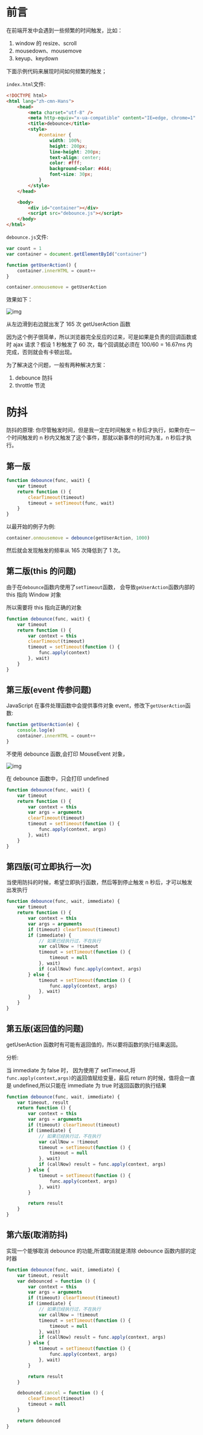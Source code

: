 # 前言

在前端开发中会遇到一些频繁的时间触发，比如：

1. window 的 resize、scroll
2. mousedown、mousemove
3. keyup、keydown

下面示例代码来展现时间如何频繁的触发；

`index.html`文件:

```html
<!DOCTYPE html>
<html lang="zh-cmn-Hans">
	<head>
		<meta charset="utf-8" />
		<meta http-equiv="x-ua-compatible" content="IE=edge, chrome=1" />
		<title>debounce</title>
		<style>
			#container {
				width: 100%;
				height: 200px;
				line-height: 200px;
				text-align: center;
				color: #fff;
				background-color: #444;
				font-size: 30px;
			}
		</style>
	</head>

	<body>
		<div id="container"></div>
		<script src="debounce.js"></script>
	</body>
</html>
```

`debounce.js`文件:

```js
var count = 1
var container = document.getElementById("container")

function getUserAction() {
	container.innerHTML = count++
}

container.onmousemove = getUserAction
```

效果如下：

![img](https://camo.githubusercontent.com/a63c64f8b1b09962064f3d112edfc00ccdc039f625459e9400b3e746f71a0d3d/68747470733a2f2f63646e2e6a7364656c6976722e6e65742f67682f6d717971696e6766656e672f426c6f672f496d616765732f6465626f756e63652f6465626f756e63652e676966)

从左边滑到右边就出发了 165 次 getUserAction 函数

因为这个例子很简单，所以浏览器完全反应的过来，可是如果是负责的回调函数或时 ajax 请求？假设 1 秒触发了 60 次，每个回调就必须在 100/60 = 16.67ms 内完成，否则就会有卡顿出现。

为了解决这个问题，一般有两种解决方案：

1. debounce 防抖
2. throttle 节流

# 防抖

防抖的原理: 你尽管触发时间，但是我一定在时间触发 n 秒后才执行，如果你在一个时间触发的 n 秒内又触发了这个事件，那就以新事件的时间为准，n 秒后才执行。

## 第一版

```js
function debounce(func, wait) {
	var timeout
	return function () {
		clearTimeout(timeout)
		timeout = setTimeout(func, wait)
	}
}
```

以最开始的例子为例:

```js
container.onmousemove = debounce(getUserAction, 1000)
```

然后就会发现触发的频率从 165 次降低到了 1 次。

## 第二版(this 的问题)

由于在`debounce`函数内使用了`setTimeout`函数， 会导致`geUserAction`函数内部的 this 指向 Window 对象

所以需要将 this 指向正确的对象

```js
function debounce(func, wait) {
	var timeout
	return function () {
		var context = this
		clearTimeout(timeout)
		timeout = setTimeout(function () {
			func.apply(context)
		}, wait)
	}
}
```

## 第三版(event 传参问题)

JavaScript 在事件处理函数中会提供事件对象 event，修改下`getUserAction`函数:

```js
function getUserAction(e) {
	console.log(e)
	container.innerHTML = count++
}
```

不使用 debounce 函数,会打印 MouseEvent 对象，

![img](https://camo.githubusercontent.com/7cc0af80b9b8ac3805eec37a66f381b8054759b59899c3cdd1a16b6406115a0d/68747470733a2f2f63646e2e6a7364656c6976722e6e65742f67682f6d717971696e6766656e672f426c6f672f496d616765732f6465626f756e63652f6576656e742e706e67)

在 debounce 函数中，只会打印 undefined

```js
function debounce(func, wait) {
	var timeout
	return function () {
		var context = this
		var args = arguments
		clearTimeout(timeout)
		timeout = setTimeout(function () {
			func.apply(context, args)
		}, wait)
	}
}
```

## 第四版(可立即执行一次)

当使用防抖的时候，希望立即执行函数，然后等到停止触发 n 秒后，才可以触发出发执行

```js
function debounce(func, wait, immediate) {
	var timeout
	return function () {
		var context = this
		var args = arguments
		if (timeout) clearTimeout(timeout)
		if (immediate) {
			// 如果已经执行过，不在执行
			var callNow = !timeout
			timeout = setTimeout(function () {
				timeout = null
			}, wait)
			if (callNow) func.apply(context, args)
		} else {
			timeout = setTimeout(function () {
				func.apply(context, args)
			}, wait)
		}
	}
}
```

## 第五版(返回值的问题)

getUserAction 函数时有可能有返回值的，所以要将函数的执行结果返回。

分析:

当 immediate 为 false 时， 因为使用了 setTimeout,将`func.apply(context,args)`的返回值赋给变量，最后 return 的时候，值将会一直是 undefined,所以只能在 immediate 为 true 时返回函数的执行结果

```js
function debounce(func, wait, immediate) {
	var timeout, result
	return function () {
		var context = this
		var args = arguments
		if (timeout) clearTimeout(timeout)
		if (immediate) {
			// 如果已经执行过，不在执行
			var callNow = !timeout
			timeout = setTimeout(function () {
				timeout = null
			}, wait)
			if (callNow) result = func.apply(context, args)
		} else {
			timeout = setTimeout(function () {
				func.apply(context, args)
			}, wait)
		}

		return result
	}
}
```

## 第六版(取消防抖)

实现一个能够取消 debounce 的功能,所谓取消就是清除 debounce 函数内部的定时器

```js
function debounce(func, wait, immediate) {
	var timeout, result
	var debounced = function () {
		var context = this
		var args = arguments
		if (timeout) clearTimeout(timeout)
		if (immediate) {
			// 如果已经执行过，不在执行
			var callNow = !timeout
			timeout = setTimeout(function () {
				timeout = null
			}, wait)
			if (callNow) result = func.apply(context, args)
		} else {
			timeout = setTimeout(function () {
				func.apply(context, args)
			}, wait)
		}

		return result
	}

	debounced.cancel = function () {
		clearTimeout(timeout)
		timeout = null
	}

	return debounced
}
```
